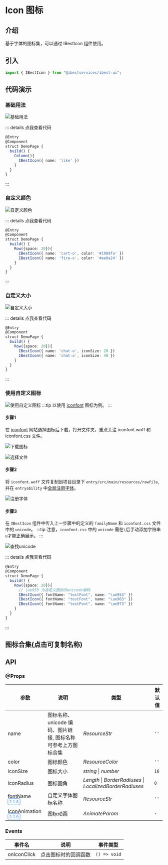<script setup>
  import Collection from "./components/Collection.vue"
</script>
# Icon 图标

## 介绍

基于字体的图标集，可以通过 IBestIcon 组件使用。
 
## 引入

```ts
import { IBestIcon } from "@ibestservices/ibest-ui";
```

## 代码演示

### 基础用法

![基础用法](./images/base.png)

::: details 点我查看代码
```ts
@Entry
@Component
struct DemoPage {
  build() {
    Column(){
      IBestIcon({ name: 'like' })
    }
  }
}
```
:::

### 自定义颜色

![自定义颜色](./images/color.png)

::: details 点我查看代码
```ts
@Entry
@Component
struct DemoPage {
  build() {
    Row({space: 20}){
      IBestIcon({ name: 'cart-o', color: '#1989fa' })
      IBestIcon({ name: 'fire-o', color: '#ee0a24' })
    }
  }
}
```
:::

### 自定义大小

![自定义大小](./images/size.png)

::: details 点我查看代码
```ts
@Entry
@Component
struct DemoPage {
  build() {
    Row({space: 20}){
      IBestIcon({ name: 'chat-o', iconSize: 20 })
      IBestIcon({ name: 'chat-o', iconSize: 40 })
    }
  }
}
```
:::

### 使用自定义图标

![使用自定义图标](./images/custom-fontname.png)
:::tip
以使用 <a href="https://www.iconfont.cn/" target="_blank">iconfont</a> 图标为例。
:::

#### 步骤1
在 <a href="https://www.iconfont.cn/" target="_blank">iconfont</a> 网站选择图标后下载，打开文件夹，重点关注 iconfont.woff 和 iconfont.css 文件。

![下载图标](./images/download-icon.png)

![选择文件](./images/select-file.png)

#### 步骤2
将 `iconfont.woff` 文件复制到项目目录下 `entry/src/main/resources/rawfile`, 并在 `entryability` 中<a href="https://developer.huawei.com/consumer/cn/doc/harmonyos-faqs/faqs-arkui-216" target="_blank">全局注册字体</a>。

![注册字体](./images/register-font.png)

#### 步骤3
在 `IBestIcon` 组件中传入上一步骤中的定义的 `familyName` 和 `iconfont.css` 文件中的 `unicode`。
:::tip
注意，`iconfont.css` 中的 `unicode` 需在`\`后手动添加字符串`u`才能正确展示。
:::

![查找unicode](./images/find-unicode.png)

::: details 点我查看代码
```ts
@Entry
@Component
struct DemoPage {
  build() {
    Row({space: 20}){
      // \ue953 为自定义图标的unicode编码
      IBestIcon({ fontName: "testFont", name: "\ue953" })
      IBestIcon({ fontName: "testFont", name: "\ue963" })
      IBestIcon({ fontName: "testFont", name: "\ue973" })
    }
  }
}
```
:::

## 图标合集(点击可复制名称)
<Collection/>

## API

### @Props

| 参数         | 说明                                 | 类型      | 默认值     |
| ------------| -------------------------------------| ---------| ---------- |
| name        | 图标名称、unicode 编码、图片链接, 图标名称可参考上方图标合集| _ResourceStr_  | `''` |
| color       | 图标颜色                              | _ResourceColor_ |  `''`  |
| iconSize    | 图标大小                              | _string_ \| _number_ | `16` |
| iconRadius  | 图标圆角                              | _Length_ \| _BorderRadiuses_ \| _LocalizedBorderRadiuses_ | `0` |
| fontName <span style="font-size: 12px; padding:2px 4px;color:#3D8AF2;border-radius:4px;border: 1px solid #3D8AF2">2.1.8</span>| 自定义字体图标名称 | _ResourceStr_ | `''` |
| iconAnimation <span style="font-size: 12px; padding:2px 4px;color:#3D8AF2;border-radius:4px;border: 1px solid #3D8AF2">2.1.9</span>| 图标动画                            | _AnimateParam_ | `-` |

### Events

| 事件名       | 说明                     | 事件类型                         |
| ----------  | ------------------------ | -------------------------------- |
| onIconClick | 点击图标时的回调函数        | `() => void` |
